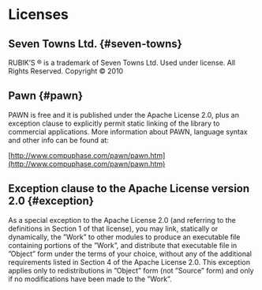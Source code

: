 # Licenses

## Seven Towns Ltd. {#seven-towns}

RUBIK’S ® is a trademark of Seven Towns Ltd. Used under license. All Rights Reserved. Copyright © 2010

## Pawn {#pawn}

PAWN is free and it is published under the Apache License 2.0, plus an exception clause to explicitly permit static linking of the library to commercial applications. More information about PAWN, language syntax and other info can be found at:

[http://www.compuphase.com/pawn/pawn.htm](http://www.compuphase.com/pawn/pawn.htm)

## Exception clause to the Apache License version 2.0 {#exception}

As a special exception to the Apache License 2.0 (and referring to the definitions in Section 1 of that license), you may link, statically or dynamically, the ”Work” to other modules to produce an executable file containing portions of the ”Work”, and distribute that executable file in ”Object” form under the terms of your choice, without any of the additional requirements listed in Section 4 of the Apache License 2.0. This exception applies only to redistributions in ”Object” form (not ”Source” form) and only if no modifications have been made to the ”Work”.